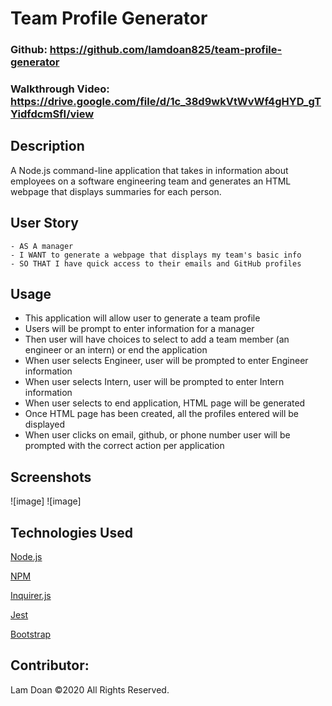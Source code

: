# Team Profile Generator

### Github: https://github.com/lamdoan825/team-profile-generator

### Walkthrough Video: https://drive.google.com/file/d/1c_38d9wkVtWvWf4gHYD_gTYidfdcmSfI/view

## Description
A Node.js command-line application that takes in information about employees on a software engineering team and generates an HTML webpage that displays summaries for each person.

## User Story
```
- AS A manager
- I WANT to generate a webpage that displays my team's basic info
- SO THAT I have quick access to their emails and GitHub profiles
```


## Usage
- This application will allow user to generate a team profile
- Users will be prompt to enter information for a manager
- Then user will have choices to select to add a team member (an engineer or an intern) or end the application
- When user selects Engineer, user will be prompted to enter Engineer information
- When user selects Intern, user will be prompted to enter Intern information
- When user selects to end application, HTML page will be generated
- Once HTML page has been created, all the profiles entered will be displayed
- When user clicks on email, github, or phone number user will be prompted with the correct action per application


## Screenshots
![image]
![image]

## Technologies Used
<p><a href="https://nodejs.org/">Node.js</a></p>
<p><a href="https://www.npmjs.com/">NPM</a></p>
<p><a href="https://www.npmjs.com/package/inquirer">Inquirer.js</a></p>
<p><a href="https://www.npmjs.com/package/jest">Jest</a></p>
<p><a href="https://getbootstrap.com/">Bootstrap</a></p>

## Contributor:
Lam Doan ©2020 All Rights Reserved.
